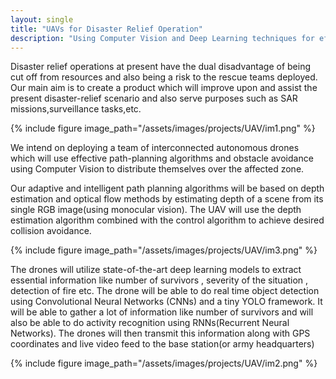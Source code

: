 ```yaml
---
layout: single
title: "UAVs for Disaster Relief Operation"
description: "Using Computer Vision and Deep Learning techniques for efficient disaster relief operations"
---
```

Disaster relief operations at present have the dual disadvantage of being cut off from resources and also being a risk to the rescue teams deployed. Our main aim is to create a product which will improve upon and assist the present disaster-relief scenario and also serve purposes such as SAR missions,surveillance tasks,etc.

{% include figure image_path="/assets/images/projects/UAV/im1.png" %}

We intend on deploying a team of interconnected autonomous drones which will use effective path-planning algorithms and obstacle avoidance using Computer Vision to distribute themselves over the affected zone. 

Our adaptive and intelligent path planning algorithms will be based on depth estimation and optical flow methods by estimating depth of a scene from its single RGB image(using monocular vision). The UAV will use the depth estimation algorithm combined with the control algorithm to achieve desired collision avoidance.

{% include figure image_path="/assets/images/projects/UAV/im3.png" %}

The drones will utilize state-of-the-art deep learning models to extract essential information like number of survivors , severity of the situation , detection of fire etc. The drone will be able to do real time object detection using Convolutional Neural Networks (CNNs) and a tiny YOLO framework. It will be able to gather a lot of information like number of survivors and will also be able to do activity recognition using RNNs(Recurrent Neural Networks). The drones will then transmit this information along with GPS coordinates and live video feed to the base station(or army headquarters)

{% include figure image_path="/assets/images/projects/UAV/im2.png" %}


